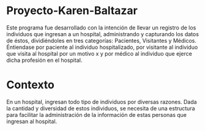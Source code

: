 # Proyecto-Karen-Baltazar
Este programa fue desarrollado con la intención de llevar un registro
de los individuos que ingresan a un hospital, administrando
y capturando los datos de éstos, dividiéndoles en tres categorías:
Pacientes, Visitantes y Médicos.
Éntiendase por paciente al individuo hospitalizado, 
por visitante al individuo que visita al hospital por un motivo x 
y por médico al individuo que ejerce dicha profesión en el hospital.

# Contexto
En un hospital, ingresan todo tipo de individuos por diversas razones. 
Dada la cantidad y diversidad de estos individuos, 
se necesita de una estructura para facilitar la administración de la información de
estas personas que ingresan al hospital.
